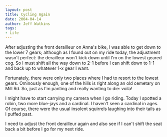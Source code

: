 ```yaml
---
layout: post
title: Cycling Again
date: 2004-04-14
author: Jeff Watkins
tags:
- Life
---
```


<p>After adjusting the front derailleur on Anna's bike, I was able to
get down to the lower 7 gears; although as I found out on my ride
today, the adjustment wasn't perfect: the derailleur won't kick down
until I'm on the lowest geared cog. So I must shift all the way down to
2-1 before I can shift down to 1-1 and back up to whatever 1-x gear I
want.</p>
<p>Fortunately, there were only two places where I had to resort to the
lowest gears. Ominously enough, one of the hills is right along an old
cemetary on Mill Rd. So, just as I'm panting and really wanting to die:
voila!</p>
<p>I might have to start carrying my camera when I go riding. Today I
spotted a robin, two more blue-jays and a cardinal. I haven't seen a
cardinal in ages. Of course, there were the usual insolent squirrels
laughing into their tails as I puffed past.</p>
<p>I need to adjust the front derailleur again and also see if I can't
shift the seat back a bit before I go for my next ride.</p>